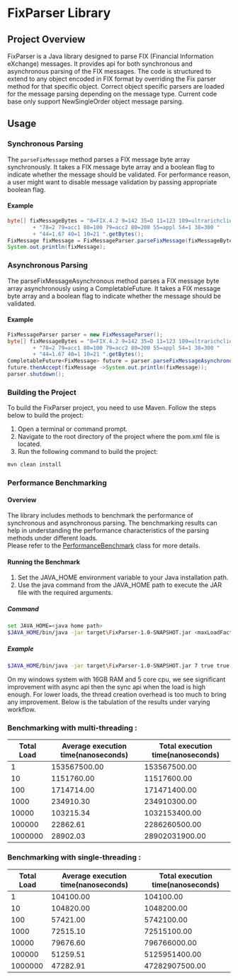 # FixParser Library

## Project Overview

FixParser is a Java library designed to parse FIX (Financial Information eXchange) messages. It provides api for both
synchronous and asynchronous parsing of the FIX messages.
The code is structured to extend to any object encoded in FIX format by overriding the Fix parser method for that specific object.
Correct object specific parsers are loaded for the message parsing depending on the message type.
Current code base only support NewSingleOrder object message parsing. 

## Usage
### Synchronous Parsing
The `parseFixMessage` method parses a FIX message byte array synchronously. It takes a FIX message byte array and a
boolean flag to indicate whether the message should be validated. 
For performance reason, a user might want to disable message validation by passing appropriate boolean flag.

#### Example
```java
byte[] fixMessageBytes = "8=FIX.4.2 9=142 35=D 11=123 109=ultrarichclient 76=jp 1=clientacc "
        + "78=2 79=acc1 80=100 79=acc2 80=200 55=appl 54=1 38=300 "
        + "44=1.67 40=1 10=21 ".getBytes();
FixMessage fixMessage = FixMessageParser.parseFixMessage(fixMessageBytes, false);
System.out.println(fixMessage);
```

### Asynchronous Parsing
The parseFixMessageAsynchronous method parses a FIX message byte array asynchronously using a CompletableFuture. It
takes a FIX message byte array and a boolean flag to indicate whether the message should be validated.

#### Example
```java
FixMessageParser parser = new FixMessageParser();
byte[] fixMessageBytes = "8=FIX.4.2 9=142 35=D 11=123 109=ultrarichclient 76=jp 1=clientacc "
        + "78=2 79=acc1 80=100 79=acc2 80=200 55=appl 54=1 38=300 "
        + "44=1.67 40=1 10=21 ".getBytes();
CompletableFuture<FixMessage> future = parser.parseFixMessageAsynchronous(fixMessageBytes, false);
future.thenAccept(fixMessage ->System.out.println(fixMessage));
parser.shutdown();
```

### Building the Project

To build the FixParser project, you need to use Maven. Follow the steps below to build the project:
1. Open a terminal or command prompt.
2. Navigate to the root directory of the project where the pom.xml file is located.
3. Run the following command to build the project:

```bash
mvn clean install
```

### Performance Benchmarking

#### Overview

The library includes methods to benchmark the performance of synchronous and asynchronous parsing. The benchmarking
results can help in understanding the performance characteristics of the parsing methods under different loads.  
Please refer to the [PerformanceBenchmark](src/main/java/com/fixparser/performance/PerformanceBenchmark.java) class for more details.

#### Running the Benchmark

1. Set the JAVA_HOME environment variable to your Java installation path.
2. Use the java command from the JAVA_HOME path to execute the JAR file with the required arguments.

##### Command

```bash
set JAVA_HOME=<java home path>
$JAVA_HOME/bin/java -jar target\FixParser-1.0-SNAPSHOT.jar <maxLoadFactor> <benchmarkParsingInParallel> <benchmarkParsingInSequence>
```

##### Example

```bash
$JAVA_HOME/bin/java -jar target\FixParser-1.0-SNAPSHOT.jar 7 true true
```
On my windows system with 16GB RAM and 5 core cpu, we see significant improvement with async api then the sync api when the load is high enough. 
For lower loads, the thread creation overhead is too much to bring any improvement. 
Below is the tabulation of the results under varying workflow. 

### Benchmarking with multi-threading :
| Total Load  |Average execution time(nanoseconds)|Total execution time(nanoseconds)|
|-------------|-----------------------------------|---------------------------------|
|1|153567500.00|153567500.00|
|10|1151760.00|11517600.00|
|100|1714714.00|171471400.00|
|1000|234910.30|234910300.00|
|10000|103215.34|1032153400.00|
|100000|22862.61|2286260500.00|
|1000000|28902.03|28902031900.00|


### Benchmarking with single-threading :
| Total Load |Average execution time(nanoseconds)|Total execution time(nanoseconds)|
|------------|-----------------------------------|---------------------------------|
|1|104100.00|104100.00|
|10|104820.00|1048200.00|
|100|57421.00|5742100.00|
|1000|72515.10|72515100.00|
|10000|79676.60|796766000.00|
|100000|51259.51|5125951400.00|
|1000000|47282.91|47282907500.00|

